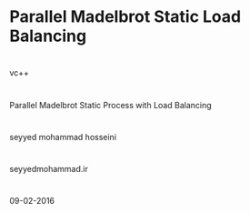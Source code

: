 # Parallel Madelbrot Static Load Balancing
#
vc++
#
Parallel Madelbrot Static Process with Load Balancing
#
seyyed mohammad hosseini
#
seyyedmohammad.ir
# 
09-02-2016
#


